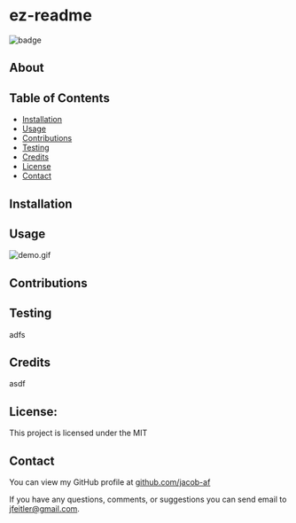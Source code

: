 # ez-readme

![badge](https://img.shields.io/badge/license-MIT-brightgreen)

## About

## Table of Contents

- [Installation](#Installation)
- [Usage](#Usage)
- [Contributions](#Contributions)
- [Testing](#Testing)
- [Credits](#Credits)
- [License](#License)
- [Contact](#Contact)

## Installation

## Usage

![demo.gif](./ez-readme-demo.gif)

## Contributions

## Testing

adfs

## Credits

asdf

## License:

This project is licensed under the MIT

## Contact

You can view my GitHub profile at [github.com/jacob-af](https://github.com/jacob-af)

If you have any questions, comments, or suggestions you can send email to <jfeitler@gmail.com>.
